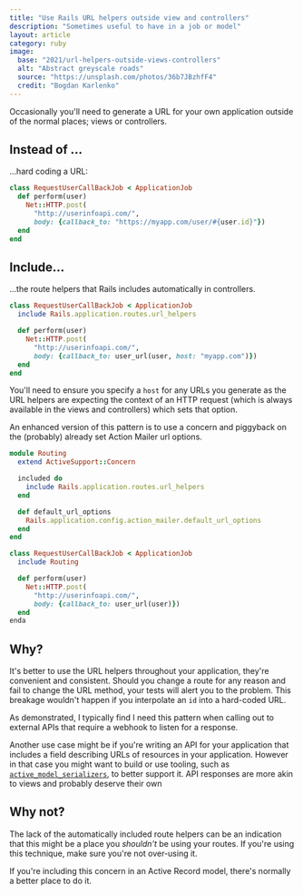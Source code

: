 ```yaml
---
title: "Use Rails URL helpers outside view and controllers"
description: "Sometimes useful to have in a job or model"
layout: article
category: ruby
image:
  base: "2021/url-helpers-outside-views-controllers"
  alt: "Abstract greyscale roads"
  source: "https://unsplash.com/photos/36b7JBzhfF4"
  credit: "Bogdan Karlenko"
---
```


Occasionally you'll need to generate a URL for your own application outside of the normal places; views or controllers.


## Instead of ...

...hard coding a URL:

```ruby
class RequestUserCallBackJob < ApplicationJob
  def perform(user)
    Net::HTTP.post(
      "http://userinfoapi.com/",
      body: {callback_to: "https://myapp.com/user/#{user.id}"})
  end
end
```


## Include...

...the route helpers that Rails includes automatically in controllers.

```ruby
class RequestUserCallBackJob < ApplicationJob
  include Rails.application.routes.url_helpers

  def perform(user)
    Net::HTTP.post(
      "http://userinfoapi.com/",
      body: {callback_to: user_url(user, host: "myapp.com")})
  end
end
```

You'll need to ensure you specify a `host` for any URLs you generate as the URL helpers are expecting the context of an HTTP request (which is always available in the views and controllers) which sets that option.

An enhanced version of this pattern is to use a concern and piggyback on the (probably) already set Action Mailer url options.

```ruby
module Routing
  extend ActiveSupport::Concern

  included do
    include Rails.application.routes.url_helpers
  end

  def default_url_options
    Rails.application.config.action_mailer.default_url_options
  end
end

class RequestUserCallBackJob < ApplicationJob
  include Routing

  def perform(user)
    Net::HTTP.post(
      "http://userinfoapi.com/",
      body: {callback_to: user_url(user)})
  end
enda
```


## Why?

It's better to use the URL helpers throughout your application, they're convenient and consistent. Should you change a route for any reason and fail to change the URL method, your tests will alert you to the problem. This breakage wouldn't happen if you interpolate an `id` into a hard-coded URL.

As demonstrated, I typically find I need this pattern when calling out to external APIs that require a webhook to listen for a response.

Another use case might be if you're writing an API for your application that includes a field describing URLs of resources in your application. However in that case you might want to build or use tooling, such as [`active_model_serializers`](https://github.com/rails-api/active_model_serializers), to better support it. API responses are more akin to views and probably deserve their own


## Why not?

The lack of the automatically included route helpers can be an indication that this might be a place you _shouldn't_ be using your routes. If you're using this technique, make sure you're not over-using it.

If you're including this concern in an Active Record model, there's normally a better place to do it.
